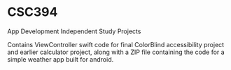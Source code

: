 # CSC394
App Development Independent Study Projects

Contains ViewController swift code for final ColorBlind accessibility project and earlier calculator project, along with a ZIP file containing the code for a simple weather app built for android.

